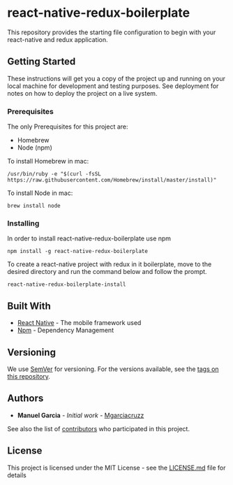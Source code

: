 # react-native-redux-boilerplate
This repository provides the starting file configuration to begin with your react-native and redux application.


## Getting Started

These instructions will get you a copy of the project up and running on your local machine for development and testing purposes. See deployment for notes on how to deploy the project on a live system.

### Prerequisites
The only Prerequisites for this project are:
  * Homebrew
  * Node (npm)

To install Homebrew in mac:

```
/usr/bin/ruby -e "$(curl -fsSL https://raw.githubusercontent.com/Homebrew/install/master/install)"
```

To install Node in mac:

```
brew install node
```

### Installing

In order to install react-native-redux-boilerplate use npm

```
npm install -g react-native-redux-boilerplate
```

To create a react-native project with redux in it boilerplate, move to the desired directory and run the command below
and follow the prompt.

```
react-native-redux-boilerplate-install
```

## Built With

* [React Native](https://facebook.github.io/react-native/) - The mobile framework used
* [Npm](https://www.npmjs.com/) - Dependency Management

## Versioning

We use [SemVer](http://semver.org/) for versioning. For the versions available, see the [tags on this repository](https://github.com/mgarciacruzz/react-native-redux-boilerplate/tags).

## Authors

* **Manuel Garcia** - *Initial work* - [Mgarciacruzz](https://github.com/mgarciacruzz)

See also the list of [contributors](https://github.com/mgarciacruzz/react-native-redux-boilerplate/contributors) who participated in this project.

## License

This project is licensed under the MIT License - see the [LICENSE.md](LICENSE.md) file for details
